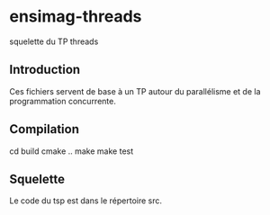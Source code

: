 ensimag-threads
===============

squelette du TP threads

Introduction
----------

Ces fichiers servent de base à un TP autour du parallélisme et de la
programmation concurrente.

Compilation
----------

cd build
cmake ..
make
make test

Squelette
----------

Le code du tsp est dans le répertoire src.

